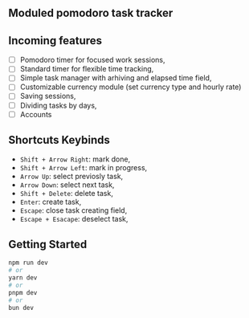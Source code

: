 ## Moduled pomodoro task tracker

## Incoming features

- [ ] Pomodoro timer for focused work sessions,
- [ ] Standard timer for flexible time tracking,
- [ ] Simple task manager with arhiving and elapsed time field,
- [ ] Customizable currency module (set currency type and hourly rate)
- [ ] Saving sessions,
- [ ] Dividing tasks by days,
- [ ] Accounts

## Shortcuts Keybinds

- `Shift + Arrow Right`: mark done,
- `Shift + Arrow Left`: mark in progress,
- `Arrow Up`: select previosly task,
- `Arrow Down`: select next task,
- `Shift + Delete`: delete task,
- `Enter`: create task,
- `Escape`: close task creating field,
- `Escape + Esacape`: deselect task,

## Getting Started

```bash
npm run dev
# or
yarn dev
# or
pnpm dev
# or
bun dev
```
